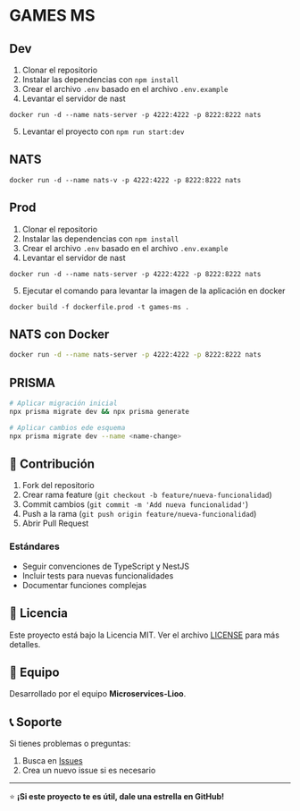 # GAMES MS

## Dev

1. Clonar el repositorio
2. Instalar las dependencias con `npm install`
3. Crear el archivo `.env` basado en el archivo `.env.example`
4. Levantar el servidor de nast
```
docker run -d --name nats-server -p 4222:4222 -p 8222:8222 nats
```
5. Levantar el proyecto con `npm run start:dev`

## NATS

```
docker run -d --name nats-v -p 4222:4222 -p 8222:8222 nats
```

## Prod

1. Clonar el repositorio
2. Instalar las dependencias con `npm install`
3. Crear el archivo `.env` basado en el archivo `.env.example`
4. Levantar el servidor de nast
```
docker run -d --name nats-server -p 4222:4222 -p 8222:8222 nats
```
5. Ejecutar el comando para levantar la imagen de la aplicación en docker
```
docker build -f dockerfile.prod -t games-ms .
```

## NATS con Docker
```bash
docker run -d --name nats-server -p 4222:4222 -p 8222:8222 nats
```

## PRISMA

```bash
# Aplicar migración inicial
npx prisma migrate dev && npx prisma generate

# Aplicar cambios ede esquema
npx prisma migrate dev --name <name-change>

```

## 🤝 Contribución

1. Fork del repositorio
2. Crear rama feature (`git checkout -b feature/nueva-funcionalidad`)
3. Commit cambios (`git commit -m 'Add nueva funcionalidad'`)
4. Push a la rama (`git push origin feature/nueva-funcionalidad`)
5. Abrir Pull Request

### Estándares
- Seguir convenciones de TypeScript y NestJS
- Incluir tests para nuevas funcionalidades
- Documentar funciones complejas

## 📝 Licencia

Este proyecto está bajo la Licencia MIT. Ver el archivo [LICENSE](LICENSE) para más detalles.

## 👥 Equipo

Desarrollado por el equipo **Microservices-Lioo**.

## 📞 Soporte

Si tienes problemas o preguntas:

1. Busca en [Issues](https://github.com/Microservices-Lioo/event-bingo-ms/issues)
2. Crea un nuevo issue si es necesario

---

⭐ **¡Si este proyecto te es útil, dale una estrella en GitHub!**